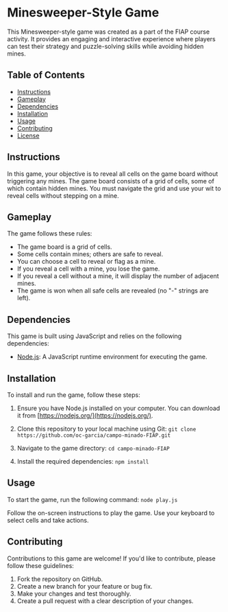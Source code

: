 # Minesweeper-Style Game

This Minesweeper-style game was created as a part of the FIAP course activity. It provides an engaging and interactive experience where players can test their strategy and puzzle-solving skills while avoiding hidden mines.

## Table of Contents

- [Instructions](#instructions)
- [Gameplay](#gameplay)
- [Dependencies](#dependencies)
- [Installation](#installation)
- [Usage](#usage)
- [Contributing](#contributing)
- [License](#license)

## Instructions

In this game, your objective is to reveal all cells on the game board without triggering any mines. The game board consists of a grid of cells, some of which contain hidden mines. You must navigate the grid and use your wit to reveal cells without stepping on a mine.

## Gameplay

The game follows these rules:

- The game board is a grid of cells.
- Some cells contain mines; others are safe to reveal.
- You can choose a cell to reveal or flag as a mine.
- If you reveal a cell with a mine, you lose the game.
- If you reveal a cell without a mine, it will display the number of adjacent mines.
- The game is won when all safe cells are revealed (no "-" strings are left).

## Dependencies

This game is built using JavaScript and relies on the following dependencies:

- [Node.js](https://nodejs.org/): A JavaScript runtime environment for executing the game.

## Installation

To install and run the game, follow these steps:

1. Ensure you have Node.js installed on your computer. You can download it from [https://nodejs.org/](https://nodejs.org/).

2. Clone this repository to your local machine using Git:
``
git clone https://github.com/oc-garcia/campo-minado-FIAP.git
``

3. Navigate to the game directory:
``
cd campo-minado-FIAP
``

4. Install the required dependencies:
``
npm install
``

## Usage

To start the game, run the following command:
``
node play.js
``


Follow the on-screen instructions to play the game. Use your keyboard to select cells and take actions.

## Contributing

Contributions to this game are welcome! If you'd like to contribute, please follow these guidelines:

1. Fork the repository on GitHub.
2. Create a new branch for your feature or bug fix.
3. Make your changes and test thoroughly.
4. Create a pull request with a clear description of your changes.

